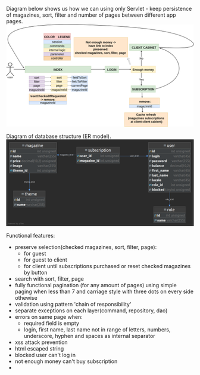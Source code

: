 Diagram below shows us how we can using only Servlet - keep persistence of magazines, sort, filter and number of pages between different app pages.
![alt text](https://github.com/olegkamuz/periodicals/blob/main/keeping_magazines_sort_filter_page_selection.png?raw=true)

Diagram of database structure (ER model).
![alt text](https://github.com/olegkamuz/periodicals/blob/main/sql/modelPeriodical.png?raw=true)

Functional features:
- preserve selection(checked magazines, sort, filter, page):
    - for guest
    - for guest to client
    - for client
      until subscriptions purchased or reset checked magazines by button
- search with sort, filter, page
- fully functional pagination (for any amount of pages) using
  simple paging when less than 7 and carriage style with three dots on every side othewise
- validation using pattern 'chain of responsibility'
- separate exceptions on each layer(command, repository, dao)
- errors on same page when:
    - required field is empty
    - login, first name, last name not in range of letters, numbers, underscore, hyphen and spaces as internal separator
- xss attack prevention
- html escaped string
- blocked user can't log in
- not enough money can't buy subscription
-
